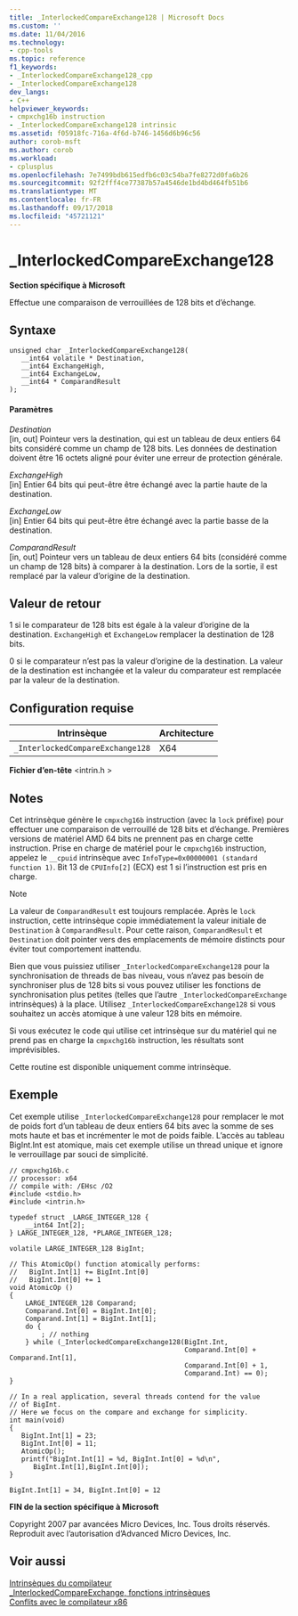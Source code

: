 ```yaml
---
title: _InterlockedCompareExchange128 | Microsoft Docs
ms.custom: ''
ms.date: 11/04/2016
ms.technology:
- cpp-tools
ms.topic: reference
f1_keywords:
- _InterlockedCompareExchange128_cpp
- _InterlockedCompareExchange128
dev_langs:
- C++
helpviewer_keywords:
- cmpxchg16b instruction
- _InterlockedCompareExchange128 intrinsic
ms.assetid: f05918fc-716a-4f6d-b746-1456d6b96c56
author: corob-msft
ms.author: corob
ms.workload:
- cplusplus
ms.openlocfilehash: 7e7499bdb615edfb6c03c54ba7fe8272d0fa6b26
ms.sourcegitcommit: 92f2fff4ce77387b57a4546de1bd4bd464fb51b6
ms.translationtype: MT
ms.contentlocale: fr-FR
ms.lasthandoff: 09/17/2018
ms.locfileid: "45721121"
---
```

# <a name="interlockedcompareexchange128"></a>_InterlockedCompareExchange128

**Section spécifique à Microsoft**  
  
Effectue une comparaison de verrouillées de 128 bits et d’échange.  
  
## <a name="syntax"></a>Syntaxe  
  
```  
unsigned char _InterlockedCompareExchange128(  
   __int64 volatile * Destination,  
   __int64 ExchangeHigh,  
   __int64 ExchangeLow,  
   __int64 * ComparandResult  
);  
```  
  
#### <a name="parameters"></a>Paramètres  
*Destination*<br/>
[in, out] Pointeur vers la destination, qui est un tableau de deux entiers 64 bits considéré comme un champ de 128 bits. Les données de destination doivent être 16 octets aligné pour éviter une erreur de protection générale.  
  
*ExchangeHigh*<br/>
[in] Entier 64 bits qui peut-être être échangé avec la partie haute de la destination.  
  
*ExchangeLow*<br/>
[in] Entier 64 bits qui peut-être être échangé avec la partie basse de la destination.  
  
*ComparandResult*<br/>
[in, out] Pointeur vers un tableau de deux entiers 64 bits (considéré comme un champ de 128 bits) à comparer à la destination.  Lors de la sortie, il est remplacé par la valeur d’origine de la destination.  
  
## <a name="return-value"></a>Valeur de retour  
 1 si le comparateur de 128 bits est égale à la valeur d’origine de la destination. `ExchangeHigh` et `ExchangeLow` remplacer la destination de 128 bits.  
  
 0 si le comparateur n’est pas la valeur d’origine de la destination. La valeur de la destination est inchangée et la valeur du comparateur est remplacée par la valeur de la destination.  
  
## <a name="requirements"></a>Configuration requise  
  
|Intrinsèque|Architecture|  
|---------------|------------------|  
|`_InterlockedCompareExchange128`|X64|  
  
 **Fichier d’en-tête** \<intrin.h >  
  
## <a name="remarks"></a>Notes  
 Cet intrinsèque génère le `cmpxchg16b` instruction (avec la `lock` préfixe) pour effectuer une comparaison de verrouillé de 128 bits et d’échange. Premières versions de matériel AMD 64 bits ne prennent pas en charge cette instruction. Prise en charge de matériel pour le `cmpxchg16b` instruction, appelez le `__cpuid` intrinsèque avec `InfoType=0x00000001 (standard function 1)`. Bit 13 de `CPUInfo[2]` (ECX) est 1 si l’instruction est pris en charge.  
  
> [!NOTE]
>  La valeur de `ComparandResult` est toujours remplacée. Après le `lock` instruction, cette intrinsèque copie immédiatement la valeur initiale de `Destination` à `ComparandResult`. Pour cette raison, `ComparandResult` et `Destination` doit pointer vers des emplacements de mémoire distincts pour éviter tout comportement inattendu.  
  
 Bien que vous puissiez utiliser `_InterlockedCompareExchange128` pour la synchronisation de threads de bas niveau, vous n’avez pas besoin de synchroniser plus de 128 bits si vous pouvez utiliser les fonctions de synchronisation plus petites (telles que l’autre `_InterlockedCompareExchange` intrinsèques) à la place. Utilisez `_InterlockedCompareExchange128` si vous souhaitez un accès atomique à une valeur 128 bits en mémoire.  
  
 Si vous exécutez le code qui utilise cet intrinsèque sur du matériel qui ne prend pas en charge la `cmpxchg16b` instruction, les résultats sont imprévisibles.  
  
 Cette routine est disponible uniquement comme intrinsèque.  
  
## <a name="example"></a>Exemple  
 Cet exemple utilise `_InterlockedCompareExchange128` pour remplacer le mot de poids fort d’un tableau de deux entiers 64 bits avec la somme de ses mots haute et bas et incrémenter le mot de poids faible. L’accès au tableau BigInt.Int est atomique, mais cet exemple utilise un thread unique et ignore le verrouillage par souci de simplicité.  
  
```  
// cmpxchg16b.c  
// processor: x64  
// compile with: /EHsc /O2  
#include <stdio.h>  
#include <intrin.h>  
  
typedef struct _LARGE_INTEGER_128 {  
    __int64 Int[2];  
} LARGE_INTEGER_128, *PLARGE_INTEGER_128;  
  
volatile LARGE_INTEGER_128 BigInt;  
  
// This AtomicOp() function atomically performs:  
//   BigInt.Int[1] += BigInt.Int[0]  
//   BigInt.Int[0] += 1  
void AtomicOp ()  
{  
    LARGE_INTEGER_128 Comparand;  
    Comparand.Int[0] = BigInt.Int[0];  
    Comparand.Int[1] = BigInt.Int[1];  
    do {  
        ; // nothing  
    } while (_InterlockedCompareExchange128(BigInt.Int,  
                                            Comparand.Int[0] + Comparand.Int[1],  
                                            Comparand.Int[0] + 1,  
                                            Comparand.Int) == 0);  
}  
  
// In a real application, several threads contend for the value  
// of BigInt.  
// Here we focus on the compare and exchange for simplicity.  
int main(void)  
{  
   BigInt.Int[1] = 23;  
   BigInt.Int[0] = 11;  
   AtomicOp();  
   printf("BigInt.Int[1] = %d, BigInt.Int[0] = %d\n",  
      BigInt.Int[1],BigInt.Int[0]);  
}  
```  
  
```Output  
BigInt.Int[1] = 34, BigInt.Int[0] = 12  
```  
  
**FIN de la section spécifique à Microsoft**

Copyright 2007 par avancées Micro Devices, Inc. Tous droits réservés. Reproduit avec l’autorisation d’Advanced Micro Devices, Inc.  
  
## <a name="see-also"></a>Voir aussi  
 [Intrinsèques du compilateur](../intrinsics/compiler-intrinsics.md)   
 [_InterlockedCompareExchange, fonctions intrinsèques](../intrinsics/interlockedcompareexchange-intrinsic-functions.md)   
 [Conflits avec le compilateur x86](../build/conflicts-with-the-x86-compiler.md)